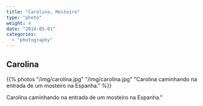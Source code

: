 ```yaml
---
title: "Carolina, Mosteiro"
type: "photo"
weight: 4
date: "2014-05-01"
categories:
  - "photography"
---
```


## Carolina

{{% photos "/img/carolina.jpg" "/img/carolina.jpg" "Carolina caminhando na entrada de um mosteiro na Espanha." %}}

Carolina caminhando na entrada de um mosteiro na Espanha."

